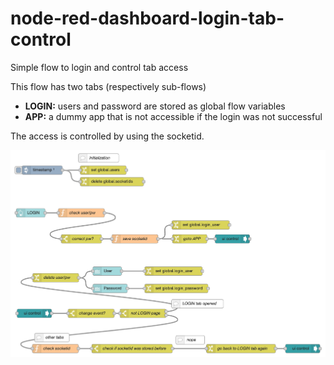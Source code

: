 # node-red-dashboard-login-tab-control
Simple flow to login and control tab access

This flow has two tabs (respectively sub-flows)
- **LOGIN:** users and password are stored as global flow variables
- **APP:** a dummy app that is not accessible if the login was not successful

The access is controlled by using the socketid.

![Node-RED flow](flow.jpg)
